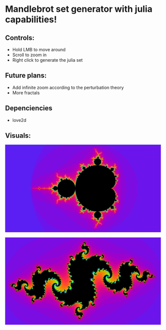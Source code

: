 # Mandlebrot set generator with julia capabilities!

## Controls:
- Hold LMB to move around 
- Scroll to zoom in
- Right click to generate the julia set

## Future plans:
- Add infinite zoom according to the perturbation theory
- More fractals

## Depenciencies 
- love2d

## Visuals:

![Mandlebrot Set](./res/mandlebrotset.png)

![Possible julia set](./res/julia.png)

